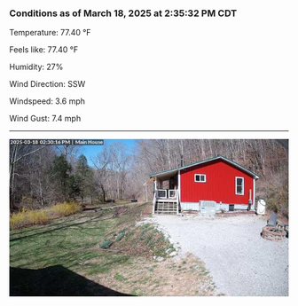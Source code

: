 ### Conditions as of March 18, 2025 at 2:35:32 PM CDT 

Temperature: 77.40 &deg;F

Feels like: 77.40 &deg;F

Humidity: 27%

Wind Direction: SSW

Windspeed: 3.6 mph

Wind Gust: 7.4 mph

---

<img src="./images/latest.jpeg"/>

